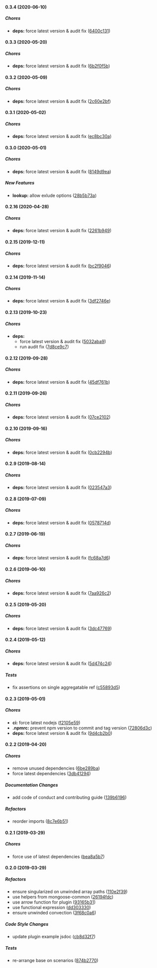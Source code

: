 #### 0.3.4 (2020-06-10)

##### Chores

* **deps:**  force latest version & audit fix ([6400c131](https://github.com/lykmapipo/mongoose-aggregatable/commit/6400c131de37cd6c8f0daf00cbda175a46423e89))

#### 0.3.3 (2020-05-20)

##### Chores

* **deps:**  force latest version & audit fix ([6b2f0f5b](https://github.com/lykmapipo/mongoose-aggregatable/commit/6b2f0f5b8756a82b4dc9209eb80efbd1d4203adf))

#### 0.3.2 (2020-05-09)

##### Chores

* **deps:**  force latest version & audit fix ([2c60e2bf](https://github.com/lykmapipo/mongoose-aggregatable/commit/2c60e2bfada0a7b9cca94644d5950d10ae0631d9))

#### 0.3.1 (2020-05-02)

##### Chores

* **deps:**  force latest version & audit fix ([ec8bc30a](https://github.com/lykmapipo/mongoose-aggregatable/commit/ec8bc30aebdcf0fff700239efdd5ba3ef5616c4b))

#### 0.3.0 (2020-05-01)

##### Chores

* **deps:**  force latest version & audit fix ([8149d9ea](https://github.com/lykmapipo/mongoose-aggregatable/commit/8149d9ea71fc7981accf0015b45880260c7e60d8))

##### New Features

* **lookup:**  allow exlude options ([28b5b73a](https://github.com/lykmapipo/mongoose-aggregatable/commit/28b5b73aba54bd43bfc3c088e5603b5011809d6e))

#### 0.2.16 (2020-04-28)

##### Chores

* **deps:**  force latest version & audit fix ([2261b949](https://github.com/lykmapipo/mongoose-aggregatable/commit/2261b94978a31614a834d4502ca122fffea967e7))

#### 0.2.15 (2019-12-11)

##### Chores

* **deps:**  force latest version & audit fix ([bc2f9046](https://github.com/lykmapipo/mongoose-aggregatable/commit/bc2f904607419a670f47b40325ac4dcd4f446b1a))

#### 0.2.14 (2019-11-14)

##### Chores

* **deps:**  force latest version & audit fix ([3df2746e](https://github.com/lykmapipo/mongoose-aggregatable/commit/3df2746ed32fc7965c4cfcae97f11f4d6bf59a77))

#### 0.2.13 (2019-10-23)

##### Chores

* **deps:**
  *  force latest version & audit fix ([5032aba9](https://github.com/lykmapipo/mongoose-aggregatable/commit/5032aba94caef03ae76ba8abc4678f8517fcc801))
  *  run audit fix ([7d8ce9c7](https://github.com/lykmapipo/mongoose-aggregatable/commit/7d8ce9c7931fdaa6eceec1b2533721e35f3f20f7))

#### 0.2.12 (2019-09-28)

##### Chores

* **deps:**  force latest version & audit fix ([45df761b](https://github.com/lykmapipo/mongoose-aggregatable/commit/45df761bb07fa2ed5f093e7565958d3929084aa9))

#### 0.2.11 (2019-09-26)

##### Chores

* **deps:**  force latest version & audit fix ([07ce2102](https://github.com/lykmapipo/mongoose-aggregatable/commit/07ce21028c99981170691c7bc1fdda5c6e1cb07f))

#### 0.2.10 (2019-09-16)

##### Chores

* **deps:**  force latest version & audit fix ([0cb2294b](https://github.com/lykmapipo/mongoose-aggregatable/commit/0cb2294b022d61702ae8aa13fe79f365a5e619b5))

#### 0.2.9 (2019-08-14)

##### Chores

* **deps:**  force latest version & audit fix ([023547a3](https://github.com/lykmapipo/mongoose-aggregatable/commit/023547a3660aac53c3acc2c5241c1d2ba8c8d53f))

#### 0.2.8 (2019-07-09)

##### Chores

* **deps:**  force latest version & audit fix ([0578714d](https://github.com/lykmapipo/mongoose-aggregatable/commit/0578714d0ba8c80a5c243b7c6366dde91ff47a12))

#### 0.2.7 (2019-06-19)

##### Chores

* **deps:**  force latest version & audit fix ([fc68a7d6](https://github.com/lykmapipo/mongoose-aggregatable/commit/fc68a7d602236e337dd6f6617226f40855247202))

#### 0.2.6 (2019-06-10)

##### Chores

* **deps:**  force latest version & audit fix ([7aa926c2](https://github.com/lykmapipo/mongoose-aggregatable/commit/7aa926c2349e5042b1312a1bb0345aa01cb7b8ce))

#### 0.2.5 (2019-05-20)

##### Chores

* **deps:**  force latest version & audit fix ([3dc47769](https://github.com/lykmapipo/mongoose-aggregatable/commit/3dc477697d957a7d72cd2ad4bd970755a302ab7a))

#### 0.2.4 (2019-05-12)

##### Chores

* **deps:**  force latest version & audit fix ([5d474c24](https://github.com/lykmapipo/mongoose-aggregatable/commit/5d474c2400e4675984fbc548977ef207edebfe62))

##### Tests

*  fix assertions on single aggregatable ref ([c55893d5](https://github.com/lykmapipo/mongoose-aggregatable/commit/c55893d5ac49a3678e416b35936b096e69de2b76))

#### 0.2.3 (2019-05-01)

##### Chores

* **ci:**  force latest nodejs ([f2105e59](https://github.com/lykmapipo/mongoose-aggregatable/commit/f2105e599b9153fd182a3fafc472a72ba588e9d0))
* **.npmrc:**  prevent npm version to commit and tag version ([72806d3c](https://github.com/lykmapipo/mongoose-aggregatable/commit/72806d3cd5fc8d71e4c2488c8cec8d234a356579))
* **deps:**  force latest version & audit fix ([9d4cb2b0](https://github.com/lykmapipo/mongoose-aggregatable/commit/9d4cb2b06a7057f2266b05ac221aa3931e22e7c4))

#### 0.2.2 (2019-04-20)

##### Chores

*  remove unused dependencies ([6be289ba](https://github.com/lykmapipo/mongoose-aggregatable/commit/6be289bad1eefcdf22cb5cc024619284b2700305))
*  force latest dependencies ([3db41294](https://github.com/lykmapipo/mongoose-aggregatable/commit/3db412947a5427795779f3d3df4cd65e7b90d038))

##### Documentation Changes

*  add code of conduct and contributing guide ([139b6196](https://github.com/lykmapipo/mongoose-aggregatable/commit/139b619636f740d2cf2549b8bfaa7bbfef9963a8))

##### Refactors

*  reorder imports ([8c7e6b51](https://github.com/lykmapipo/mongoose-aggregatable/commit/8c7e6b5153e52bee1aaf083c26da5cfb51f62d0b))

#### 0.2.1 (2019-03-29)

##### Chores

*  force use of latest dependencies ([bea8a5b7](https://github.com/lykmapipo/mongoose-aggregatable/commit/bea8a5b7d1f4a82e22cb3ed619fd58954839fa8d))

#### 0.2.0 (2019-03-29)

##### Refactors

*  ensure singularized on unwinded array paths ([110e2f39](https://github.com/lykmapipo/mongoose-aggregatable/commit/110e2f39dd70e1ba6e2dd6dea7c00f0ce0575266))
*  use helpers from mongoose-common ([26194fdc](https://github.com/lykmapipo/mongoose-aggregatable/commit/26194fdcebbcf0b75d8a4b734fb2979a969159e5))
*  use arrow function for plugin ([93165b31](https://github.com/lykmapipo/mongoose-aggregatable/commit/93165b31bbe241169974e0a73d769acf07e67e9b))
*  use functional expression ([dd303330](https://github.com/lykmapipo/mongoose-aggregatable/commit/dd303330838b3de573bef83f58f643d0803c16c6))
*  ensure unwinded convection ([3f68c0a6](https://github.com/lykmapipo/mongoose-aggregatable/commit/3f68c0a681a874b8827f916a571f0f69bc9cc680))

##### Code Style Changes

*  update plugin example jsdoc ([cb8d32f7](https://github.com/lykmapipo/mongoose-aggregatable/commit/cb8d32f7b75cb0d577622578b248804cad56853b))

##### Tests

*  re-arrange base on scenarios ([874b2770](https://github.com/lykmapipo/mongoose-aggregatable/commit/874b2770048f30d48f48a99ef9ec60463e9f7859))

